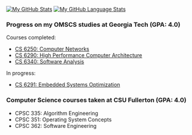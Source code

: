[![My GitHub Stats](https://private-github-readme-stats-ebon.vercel.app/api/?username=gaubiago&count_private=true&theme=transparent&include_all_commits=true&show_icons=true&hide_border=true&custom_title=My%20%GitHub%20%Stats)]()
[![My GitHub Language Stats](https://private-github-readme-stats-ebon.vercel.app/api/top-langs/?username=gaubiago&count_private=true&layout=compact&theme=transparent&langs_count=10&include_all_commits=true&card_width=350px&hide_border=true&custom_title=Top&nbsp;10&nbsp;Languages%20%I've%20%Used)]()

### Progress on my OMSCS studies at Georgia Tech (GPA: 4.0)
Courses completed:
 - [CS 6250: Computer Networks](https://omscs.gatech.edu/cs-6250-computer-networks)
 - [CS 6290: High Performance Computer Architecture](https://omscs.gatech.edu/cs-6290-high-performance-computer-architecture)
 - [CS 6340: Software Analysis](https://omscs.gatech.edu/cs-6340-software-analysis)

In progress:
 - [CS 6291: Embedded Systems Optimization](https://omscs.gatech.edu/cs-6291-embedded-systems-optimization)

### Computer Science courses taken at CSU Fullerton (GPA: 4.0)
 - CPSC 335: Algorithm Engineering
 - CPSC 351: Operating System Concepts
 - CPSC 362: Software Engineering

<!--

Good tips for further customization of the profile page:
https://www.youtube.com/watch?v=n6d4KHSKqGk&t

Cards to update every 4 hours.

### Hi there 👋

**gaubiago/gaubiago** is a ✨ _special_ ✨ repository because its `README.md` (this file) appears on your GitHub profile.

Here are some ideas to get you started:

- 🔭 I’m currently working on ...
- 🌱 I’m currently learning ...
- 👯 I’m looking to collaborate on ...
- 🤔 I’m looking for help with ...
- 💬 Ask me about ...
- 📫 How to reach me: ...
- 😄 Pronouns: ...
- ⚡ Fun fact: ...

-->
